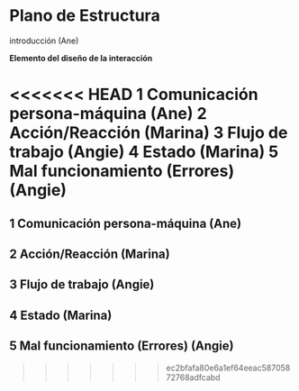 # Plano de Estructura
introducción (Ane)

**Elemento del diseño de la interacción** 

<<<<<<< HEAD
1 Comunicación persona-máquina (Ane)
2 Acción/Reacción (Marina)
3 Flujo de trabajo (Angie)
4 Estado (Marina)
5 Mal funcionamiento (Errores) (Angie)
=======
## 1 Comunicación persona-máquina (Ane)

## 2 Acción/Reacción (Marina)

## 3 Flujo de trabajo (Angie)

## 4 Estado (Marina)

## 5 Mal funcionamiento (Errores) (Angie)
>>>>>>> ec2bfafa80e6a1ef64eeac58705872768adfcabd
